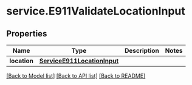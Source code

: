 # service.E911ValidateLocationInput

## Properties
Name | Type | Description | Notes
------------ | ------------- | ------------- | -------------
**location** | [**ServiceE911LocationInput**](ServiceE911LocationInput.md) |  | 

[[Back to Model list]](../README.md#documentation-for-models) [[Back to API list]](../README.md#documentation-for-api-endpoints) [[Back to README]](../README.md)


